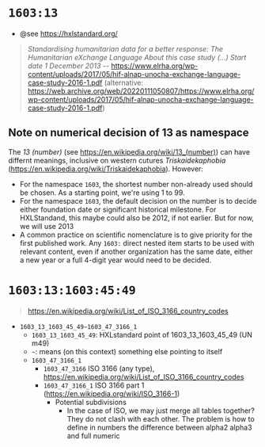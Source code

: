 # `1603:13`

- @see https://hxlstandard.org/

> _Standardising humanitarian data for a better response: The Humanitarian eXchange Language About this case study (...) Start date 1 December 2013_ -- https://www.elrha.org/wp-content/uploads/2017/05/hif-alnap-unocha-exchange-language-case-study-2016-1.pdf (alternative: https://web.archive.org/web/20220111050807/https://www.elrha.org/wp-content/uploads/2017/05/hif-alnap-unocha-exchange-language-case-study-2016-1.pdf)

## Note on numerical decision of 13 as namespace

The _13 (number)_ (see <https://en.wikipedia.org/wiki/13_(number)>) can have differnt meanings, inclusive on western cutures _Triskaidekaphobia_ (<https://en.wikipedia.org/wiki/Triskaidekaphobia>). However:

- For the namespace `1603`, the shortest number non-already used should be chosen. As a starting point, we're using 1 to 99.
- For the namespace `1603`, the default decision on the number is to decide either foundation date or significant historical milestone. For HXLStandand, this maybe could also be 2012, if not earlier. But for now, we will use 2013
- A common practice on scientific nomenclature is to give priority for the first published work. Any `1603:` direct nested item starts to be used with relevant content, even if another organization has the same date, either a new year or a full 4-digit year would need to be decided.

# `1603:13:1603:45:49`

<!--
Using https://en.wikipedia.org/wiki/Percent-encoding as reference of other standards to itself
-->

> https://en.wikipedia.org/wiki/List_of_ISO_3166_country_codes

- `1603_13_1603_45_49~1603_47_3166_1`
  - `1603_13_1603_45_49`: HXLstandard point of 1603_13_1603_45_49 (UN m49)
  - `~`: means (on this context) something else pointing to itself
  - `1603_47_3166_1`
    - `1603_47_3166` ISO 3166 (any type), https://en.wikipedia.org/wiki/List_of_ISO_3166_country_codes
    - `1603_47_3166_1` ISO 3166 part 1 (https://en.wikipedia.org/wiki/ISO_3166-1)
      - Potential subdivisions
        - In the case of ISO, we may just merge all tables together? They do not clash with each other. The problem is how to define in numbers the difference between alpha2 alpha3 and full numeric
